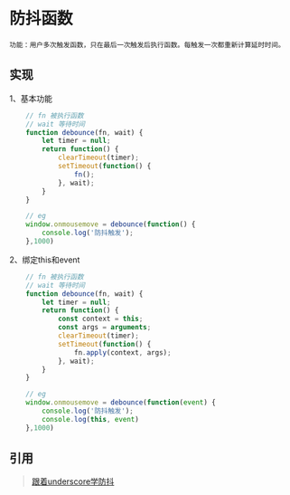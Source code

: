 # 防抖函数

    功能：用户多次触发函数，只在最后一次触发后执行函数。每触发一次都重新计算延时时间。

## 实现

1、基本功能

```javascript
    // fn 被执行函数
    // wait 等待时间
    function debounce(fn, wait) {
        let timer = null;
        return function() {
            clearTimeout(timer);
            setTimeout(function() {
                fn();
            }, wait);
        }
    }
```
```javascript
    // eg
    window.onmousemove = debounce(function() {
        console.log('防抖触发');
    },1000)
```

2、绑定this和event

```javascript
    // fn 被执行函数
    // wait 等待时间
    function debounce(fn, wait) {
        let timer = null;
        return function() {
            const context = this;
            const args = arguments;
            clearTimeout(timer);
            setTimeout(function() {
                fn.apply(context, args);
            }, wait);
        }
    }
```
```javascript
    // eg
    window.onmousemove = debounce(function(event) {
        console.log('防抖触发');
        console.log(this, event)
    },1000)
```

## 引用

> [跟着underscore学防抖](https://github.com/mqyqingfeng/Blog/issues/22)